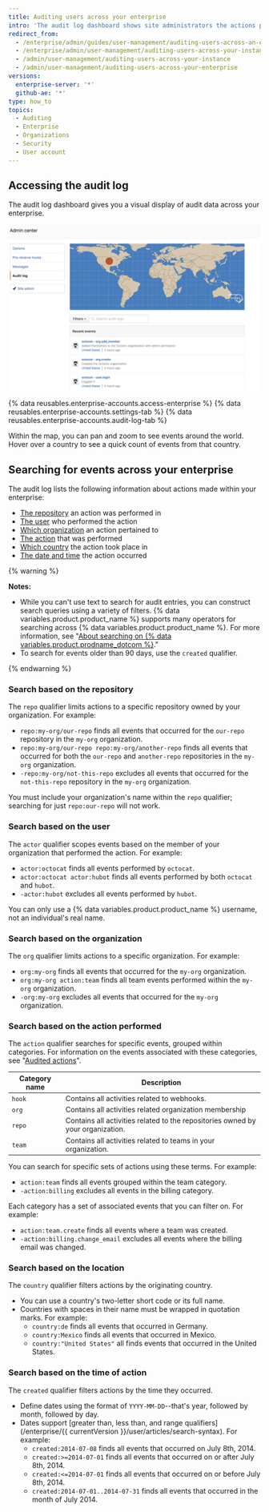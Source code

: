 ```yaml
---
title: Auditing users across your enterprise
intro: 'The audit log dashboard shows site administrators the actions performed by all users and organizations across your enterprise within the past 90 days, including details such as who performed the action, what the action was, and when the action was performed.'
redirect_from:
  - /enterprise/admin/guides/user-management/auditing-users-across-an-organization/
  - /enterprise/admin/user-management/auditing-users-across-your-instance
  - /admin/user-management/auditing-users-across-your-instance
  - /admin/user-management/auditing-users-across-your-enterprise
versions:
  enterprise-server: '*'
  github-ae: '*'
type: how_to
topics:
  - Auditing
  - Enterprise
  - Organizations
  - Security
  - User account
---
```

## Accessing the audit log

The audit log dashboard gives you a visual display of audit data across your enterprise.

![Instance wide audit log dashboard](/assets/images/enterprise/site-admin-settings/audit-log-dashboard-admin-center.png)

{% data reusables.enterprise-accounts.access-enterprise %}
{% data reusables.enterprise-accounts.settings-tab %}
{% data reusables.enterprise-accounts.audit-log-tab %}

Within the map, you can pan and zoom to see events around the world. Hover over a country to see a quick count of events from that country.

## Searching for events across your enterprise

The audit log lists the following information about actions made within your enterprise:

* [The repository](#search-based-on-the-repository) an action was performed in
* [The user](#search-based-on-the-user) who performed the action
* [Which organization](#search-based-on-the-organization) an action pertained to
* [The action](#search-based-on-the-action-performed) that was performed
* [Which country](#search-based-on-the-location) the action took place in
* [The date and time](#search-based-on-the-time-of-action) the action occurred

{% warning %}

**Notes:**

- While you can't use text to search for audit entries, you can construct search queries using a variety of filters. {% data variables.product.product_name %} supports many operators for searching across {% data variables.product.product_name %}. For more information, see "[About searching on {% data variables.product.prodname_dotcom %}](/github/searching-for-information-on-github/about-searching-on-github)."
- To search for events older than 90 days, use the `created` qualifier.

{% endwarning %}

### Search based on the repository

The `repo` qualifier limits actions to a specific repository owned by your organization. For example:

* `repo:my-org/our-repo` finds all events that occurred for the `our-repo` repository in the `my-org` organization.
* `repo:my-org/our-repo repo:my-org/another-repo` finds all events that occurred for both the `our-repo` and `another-repo` repositories in the `my-org` organization.
* `-repo:my-org/not-this-repo` excludes all events that occurred for the `not-this-repo` repository in the `my-org` organization.

You must include your organization's name within the `repo` qualifier; searching for just `repo:our-repo` will not work.

### Search based on the user

The `actor` qualifier scopes events based on the member of your organization that performed the action. For example:

* `actor:octocat` finds all events performed by `octocat`.
* `actor:octocat actor:hubot` finds all events performed by both `octocat` and `hubot`.
* `-actor:hubot` excludes all events performed by `hubot`.

You can only use a {% data variables.product.product_name %} username, not an individual's real name.

### Search based on the organization

The `org` qualifier limits actions to a specific organization. For example:

* `org:my-org` finds all events that occurred for the `my-org` organization.
* `org:my-org action:team` finds all team events performed within the `my-org` organization.
* `-org:my-org` excludes all events that occurred for the `my-org` organization.

### Search based on the action performed

The `action` qualifier searches for specific events, grouped within categories. For information on the events associated with these categories, see "[Audited actions](/admin/user-management/audited-actions)".

| Category name | Description
|------------------|-------------------
| `hook` | Contains all activities related to webhooks.
| `org` | Contains all activities related organization membership
| `repo` | Contains all activities related to the repositories owned by your organization.
| `team` | Contains all activities related to teams in your organization.

You can search for specific sets of actions using these terms. For example:

* `action:team` finds all events grouped within the team category.
* `-action:billing` excludes all events in the billing category.

Each category has a set of associated events that you can filter on. For example:

* `action:team.create` finds all events where a team was created.
* `-action:billing.change_email` excludes all events where the billing email was changed.

### Search based on the location

The `country` qualifier filters actions by the originating country.
- You can use a country's two-letter short code or its full name.
- Countries with spaces in their name must be wrapped in quotation marks. For example:
  * `country:de` finds all events that occurred in Germany.
  * `country:Mexico` finds all events that occurred in Mexico.
  * `country:"United States"` all finds events that occurred in the United States.

### Search based on the time of action

The `created` qualifier filters actions by the time they occurred.
- Define dates using the format of `YYYY-MM-DD`--that's year, followed by month, followed by day.
- Dates support [greater than, less than, and range qualifiers](/enterprise/{{ currentVersion }}/user/articles/search-syntax). For example:
  * `created:2014-07-08` finds all events that occurred on July 8th, 2014.
  * `created:>=2014-07-01` finds all events that occurred on or after July 8th, 2014.
  * `created:<=2014-07-01` finds all events that occurred on or before July 8th, 2014.
  * `created:2014-07-01..2014-07-31` finds all events that occurred in the month of July 2014.
